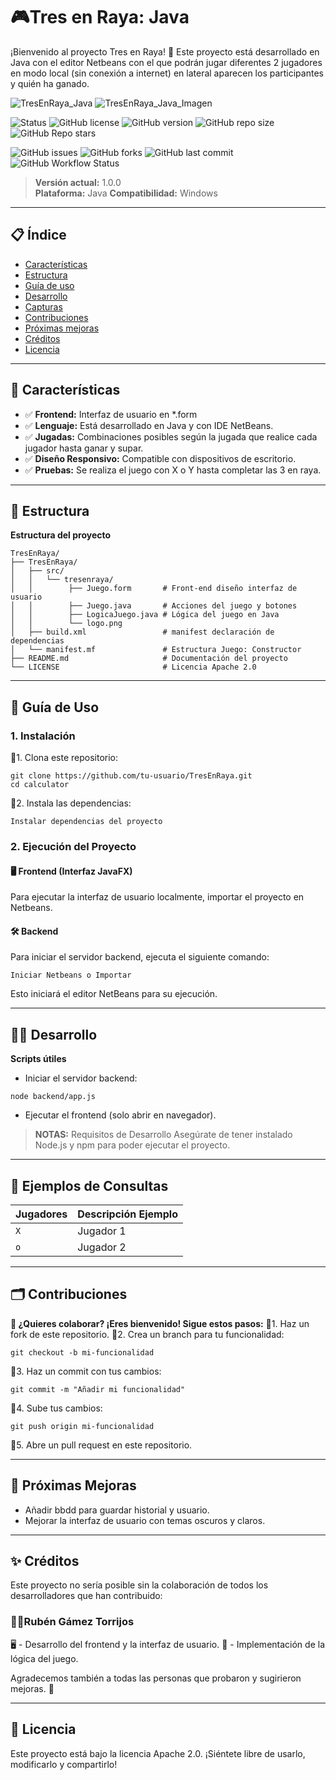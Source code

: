 # 🎮**Tres en Raya: Java**
¡Bienvenido al proyecto Tres en Raya! 🎯 Este proyecto está desarrollado en Java con el editor Netbeans con el que podrán jugar diferentes 2 jugadores en modo local (sin conexión a internet) en lateral aparecen los participantes y quién ha ganado.

![TresEnRaya_Java](https://user-images.githubusercontent.com/19588354/140736544-59df772c-18e2-4dde-be8b-3a423eac1478.jpg)
![TresEnRaya_Java_Imagen](https://user-images.githubusercontent.com/19588354/140736546-b424749a-093e-4cff-b220-5f7ce4e0562a.jpg)


![Status](https://img.shields.io/badge/Estado-Producción-green?style=flat-square)
![GitHub license](https://img.shields.io/github/license/RubenGamezTorrijos/TresEnRaya?style=flat-square)
![GitHub version](https://img.shields.io/github/v/tag/RubenGamezTorrijos/TresEnRaya?label=versión&style=flat-square)
![GitHub repo size](https://img.shields.io/github/repo-size/RubenGamezTorrijos/TresEnRaya?style=flat-square)
![GitHub Repo stars](https://img.shields.io/github/stars/RubenGamezTorrijos/TresEnRaya?style=social)

![GitHub issues](https://img.shields.io/github/issues/RubenGamezTorrijos/TresEnRaya?style=flat-square)
![GitHub forks](https://img.shields.io/github/forks/RubenGamezTorrijos/TresEnRaya?style=flat-square)
![GitHub last commit](https://img.shields.io/github/last-commit/RubenGamezTorrijos/TresEnRaya?style=flat-square)
![GitHub Workflow Status](https://img.shields.io/github/actions/workflow/status/RubenGamezTorrijos/TresEnRaya/main.yml?style=flat-square)

> **Versión actual:** 1.0.0  
> **Plataforma:** Java
> **Compatibilidad:** Windows

---

## 📋 Índice
- [Características](#-características)
- [Estructura](#-estructura)
- [Guía de uso](#-guía-de-uso)
- [Desarrollo](#-desarrollo)
- [Capturas](#-capturas)
- [Contribuciones](#-contribuciones)
- [Próximas mejoras](#-próximas-mejoras)
- [Créditos](#-créditos)
- [Licencia](#-licencia)

---

## 🌟 Características
* ✅ **Frontend:** Interfaz de usuario en *.form
* ✅ **Lenguaje:** Está desarrollado en Java y con IDE NetBeans.
* ✅ **Jugadas:** Combinaciones posibles según la jugada que realice cada jugador hasta ganar y supar.
* ✅ **Diseño Responsivo:** Compatible con dispositivos de escritorio.
* ✅ **Pruebas:** Se realiza el juego con X o Y hasta completar las 3 en raya.

---

## 📂 Estructura

**Estructura del proyecto**
```
TresEnRaya/
├── TresEnRaya/
│   ├── src/
│   │   └── tresenraya/ 
│   │        ├── Juego.form       # Front-end diseño interfaz de usuario
│   │        ├── Juego.java       # Acciones del juego y botones 
│   │        ├── LogicaJuego.java # Lógica del juego en Java 
│   │        └── logo.png
│   ├── build.xml                 # manifest declaración de dependencias
│   └── manifest.mf               # Estructura Juego: Constructor
├── README.md                     # Documentación del proyecto
└── LICENSE                       # Licencia Apache 2.0

```

---

## 🚀 **Guía de Uso**
### 1. Instalación
🔹1. Clona este repositorio:
```
git clone https://github.com/tu-usuario/TresEnRaya.git
cd calculator
```

🔹2. Instala las dependencias:

```
Instalar dependencias del proyecto
```

### 2. Ejecución del Proyecto

#### 🖥️ Frontend (Interfaz JavaFX)
Para ejecutar la interfaz de usuario localmente, importar el proyecto en Netbeans.

#### 🛠️ Backend
Para iniciar el servidor backend, ejecuta el siguiente comando:
```
Iniciar Netbeans o Importar
```
Esto iniciará el editor NetBeans para su ejecución.

---

## 🧑‍💻 Desarrollo
**Scripts útiles**

- Iniciar el servidor backend:
```
node backend/app.js
```
- Ejecutar el frontend (solo abrir en navegador).

> **NOTAS:** Requisitos de Desarrollo Asegúrate de tener instalado Node.js y npm para poder ejecutar el proyecto.

---

## 🧮 Ejemplos de Consultas
|Jugadores	| Descripción	Ejemplo |
|:----------|:-------------------|
| ``X``  |  Jugador 1 |
| ``o``	|  Jugador 2 |

---

## 🗂️ Contribuciones
**🤝 ¿Quieres colaborar? ¡Eres bienvenido! Sigue estos pasos:**
🔹1. Haz un fork de este repositorio.
🔹2. Crea un branch para tu funcionalidad:
```
git checkout -b mi-funcionalidad
```
🔹3. Haz un commit con tus cambios:
```
git commit -m "Añadir mi funcionalidad"
```
🔹4. Sube tus cambios:
```
git push origin mi-funcionalidad
```
🔹5. Abre un pull request en este repositorio.

---

## 🔮 Próximas Mejoras
- Añadir bbdd para guardar historial y usuario.
- Mejorar la interfaz de usuario con temas oscuros y claros.

---

## ✨ Créditos
Este proyecto no sería posible sin la colaboración de todos los desarrolladores que han contribuido:

### 🧑‍💻Rubén Gámez Torrijos
🖥️ - Desarrollo del frontend y la interfaz de usuario.
🔢 - Implementación de la lógica del juego.


Agradecemos también a todas las personas que probaron y sugirieron mejoras. 🙌

---

## 📝 Licencia
Este proyecto está bajo la licencia Apache 2.0. ¡Siéntete libre de usarlo, modificarlo y compartirlo!
